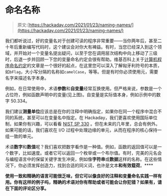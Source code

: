 # 命名名称

> 原文:[https://hackaday.com/2021/01/23/naming-names/](https://hackaday.com/2021/01/23/naming-names/)

我们都听说过，好的变量名对于创建可读的程序非常重要——当你两年后，甚至二十年后重新编写代码时，这个建议会对你大有裨益。有时，当您已经深入到这个领域，并开始对一个变量名提出疑问，以至于您在调用层次结构中向上移动了三级时，后退一步并回顾一下您的变量命名约定会很有帮助。维基百科上关于[计算机程序命名约定](https://en.wikipedia.org/wiki/Naming_convention_(programming))的文章是一个很好的起点，在这里您可以深入了解匈牙利符号的本质，如`bFlag`，大小写分隔的名称如`camelCase`，等等。但是有时你必须使用元，需要名字来描述名字本身。

例如，在日常使用中，术语**参数**和**自变量**经常互换使用。但严格来说，参数是一个占位符，例如函数声明中的变量(见上图)。自变量是实际值本身，例如示例中的数字 50.334。

我们建议**测量单位**应该总是在你的注释中明确指定，如果你在同一个程序中混合不同的系统，甚至可以在变量名中指定。在 Hackaday，我们更喜欢使用国际单位制，如果你有兴趣，可以看看 [NIST SP 330](https://www.nist.gov/pml/special-publication-330) 。但在未来的几年里，总会有例外。如果可能的话，我们喜欢在 I/O 过程中处理边缘的单元，从而在程序的核心保持一组一致的单元。

术语**数字**和**数值**呢？我们喜欢把数字看作是一种值。例如，函数的返回值可以是一个数字，比如速度。或者它可以返回一个枚举或一个布尔值。有时，完美的元名会与编程语言中的保留关键字发生冲突，例如像**字符串**或**数据**这样的名称。在这些情况下，你必须发挥创造力，找到合适的同义词，也许是文本**和有效载荷**。****

 **使用一致和精确的语言可能很乏味，但它可以像良好的注释和变量命名实践一样有用。你有这样的例子吗，精确的术语对你有帮助或者可能会让你犯错？如果有，请在下面的评论区分享。**